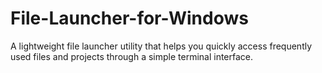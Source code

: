 # File-Launcher-for-Windows
A lightweight file launcher utility that helps you quickly access frequently used files and projects through a simple terminal interface.
